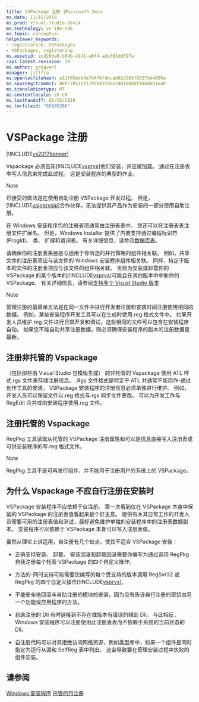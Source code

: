 ```yaml
---
title: VSPackage 注册 |Microsoft Docs
ms.date: 11/15/2016
ms.prod: visual-studio-dev14
ms.technology: vs-ide-sdk
ms.topic: conceptual
helpviewer_keywords:
- registration, VSPackages
- VSPackages, registering
ms.assetid: ecd20da8-b04b-4141-a8f4-a2ef91dd597a
caps.latest.revision: 19
ms.author: gregvanl
manager: jillfra
ms.openlocfilehash: a11f05edb4e7d476fdbcab82d365f9327dd4869a
ms.sourcegitcommit: 08fc78516f1107b83f46e2401888df4868bb1e40
ms.translationtype: MT
ms.contentlocale: zh-CN
ms.lasthandoff: 05/15/2019
ms.locfileid: "65685286"
---
```

# <a name="vspackage-registration"></a>VSPackage 注册
[!INCLUDE[vs2017banner](../../includes/vs2017banner.md)]

Vspackage 必须告知[!INCLUDE[vsprvs](../../includes/vsprvs-md.md)]他们安装，并应被加载。 通过在注册表中写入信息来完成此过程。 这是安装程序的典型的作业。  
  
> [!NOTE]
> 已接受的做法是在使用自助注册 VSPackage 开发过程。 但是，[!INCLUDE[vsipprvsip](../../includes/vsipprvsip-md.md)]合作伙伴，无法提供其产品作为安装的一部分使用自助注册。  
  
 在 Windows 安装程序包的注册表项通常由注册表表中。 您还可以在注册表表注册文件扩展名。 但是，Windows Installer 提供了内置支持通过编程标识符 (ProgId)、 类、 扩展和谓词表。 有关详细信息，请参阅[数据库表](https://msdn.microsoft.com/library/aa368259\(VS.85\).aspx)。  
  
 请确保你的注册表条目是与适用于你所选的并行策略的组件相关联。 例如，共享文件的注册表项应与该文件的 Windows 安装程序组件相关联。 同样，特定于版本的文件的注册表项应与该文件的组件相关联。 否则为安装或卸载你的 VSPackage 的某个版本的[!INCLUDE[vsprvs](../../includes/vsprvs-md.md)]可能会在其他版本中中断你的 VSPackage。 有关详细信息，请参阅[支持多个 Visual Studio 版本](../../extensibility/supporting-multiple-versions-of-visual-studio.md)  
  
> [!NOTE]
> 管理注册的最简单方法是在同一文件中进行开发者注册和安装时间注册使用相同的数据。 例如，某些安装程序开发工具可以在生成时使用.reg 格式文件中。 如果开发人员维护.reg 文件进行日常开发和调试，这些相同的文件可以包含在安装程序自动。 如果您不能自动共享注册数据，则必须确保安装程序的副本的注册数据是最新。  
  
## <a name="registering-unmanaged-vspackages"></a>注册非托管的 Vspackage  
 （包括那些由 Visual Studio 包模板生成） 的非托管的 Vspackage 使用 ATL 样式.rgs 文件来存储注册信息。 .Rgs 文件格式是特定于 ATL 并通常不能用作-通过创作工具的安装。 VSPackage 安装程序的注册信息必须单独进行维护。 例如，开发人员可以保留文件以.reg 格式与.rgs 同步文件更改。 可以为开发工作与 RegEdit 合并或由安装程序使用.reg 文件。  
  
## <a name="registering-managed-vspackages"></a>注册托管的 Vspackage  
 RegPkg 工具读取从托管的 VSPackage 注册属性和可以是信息直接写入注册表或可供安装程序的写.reg 格式文件。  
  
> [!NOTE]
> RegPkg 工具不是可再发行组件，并不能用于注册用户的系统上的 VSPackage。  
  
## <a name="why-vspackages-should-not-self-register-at-install-time"></a>为什么 Vspackage 不应自行注册在安装时  
 VSPackage 安装程序不应依赖于自注册。 第一次看到仅在 VSPackage 本身中保留的 VSPackage 的注册表值看起来是个好主意。 提供有关其日常工作的开发人员需要可用的注册表值和测试，最好避免维护单独的安装程序中的注册表数据副本。 安装程序可以依赖于 VSPackage 本身可以写入注册表值。  
  
 虽然从理论上讲适用，自注册有几个缺点，使其不适合 VSPackage 安装：  
  
- 正确支持安装、 卸载、 安装回滚和卸载回滚需要你编写为通过调用 RegPkg 自我注册每个托管 VSPackage 的四个自定义操作。  
  
- 方法的-同时支持可能需要您编写的每个受支持的版本调用 RegSvr32 或 RegPkg 的四个自定义操作[!INCLUDE[vsprvs](../../includes/vsprvs-md.md)]。  
  
- 不能安全地回滚与自助注册的模块的安装，因为没有告诉自行注册的密钥由另一个功能或应用程序的方法。  
  
- 自助注册的 Dll 有时链接到不存在或版本有错误的辅助 Dll。 与此相反，Windows 安装程序可以注册使用此注册表表而不依赖于系统的当前状态的 Dll。  
  
- 自注册代码可以对其拒绝访问网络资源，例如类型库中，如果一个组件是同时指定为运行从源和 SelfReg 表中列出。 这会导致要在管理安装过程中失败的组件安装。  
  
## <a name="see-also"></a>请参阅  
 [Windows 安装程序](https://msdn.microsoft.com/library/cc185688\(VS.85\).aspx)   
 [托管的包注册](https://msdn.microsoft.com/f69e0ea3-6a92-4639-8ca9-4c9c210e58a1)
